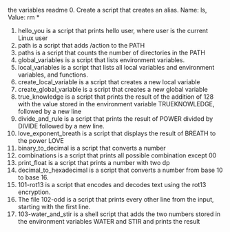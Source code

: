 the variables readme
0. Create a script that creates an alias. Name: ls, Value: rm *
1. hello_you is a script that prints hello user, where user is the current Linux user
2. path is a script that adds /action to the PATH
3. paths is a script that counts the number of directories in the PATH 
4. global_variables is a script that lists environment variables.
5. local_variables is a script that lists all local variables and environment variables, and functions.
6. create_local_variable is a script that creates a new local variable 
7. create_global_variable is a script that creates a new global variable
8. true_knowledge is a script that prints the result of the addition of 128 with the value stored in the environment variable TRUEKNOWLEDGE, followed by a new line
9. divide_and_rule is a script that prints the result of POWER divided by DIVIDE followed by a new line.
10. love_exponent_breath is a script that displays the result of BREATH to the power LOVE
11. binary_to_decimal is a script that converts a number
12. combinations is a script that prints all possible combination except 00
13. print_float is a script that prints a number with two dp
14. decimal_to_hexadecimal is a script that converts a number from base 10 to base 16.
15. 101-rot13 is a script that encodes and decodes text using the rot13 encryption. 
16. The file 102-odd is a script that prints every other line from the input, starting with the first line.
17. 103-water_and_stir is a shell script that adds the two numbers stored in the environment variables WATER and STIR and prints the result
